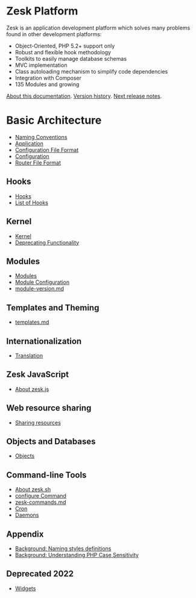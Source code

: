 # Zesk Platform

Zesk is an application development platform which solves many problems found in other development platforms:

- Object-Oriented, PHP 5.2+ support only
- Robust and flexible hook methodology
- Toolkits to easily manage database schemas
- MVC implementation
- Class autoloading mechanism to simplify code dependencies
- Integration with Composer
- 135 Modules and growing

[About this documentation](readme.md). [Version history](versions.md). [Next release notes](current.md).

# Basic Architecture

- [Naming Conventions](zesk-naming.md)
- [Application](application.md)
- [Configuration File Format](configuration-file-format.md)
- [Configuration](globals.md)
- [Router File Format](router-file-format.md)

## Hooks

- [Hooks](hooks.md)
- [List of Hooks](hooks-list.md)

## Kernel

- [Kernel](kernel.md)
- [Deprecating Functionality](deprecated.md)

## Modules

- [Modules](modules.md)
- [Module Configuration](module-conf.md)
- [module-version.md](module-version.md)

## Templates and Theming

- [templates.md](templates.md)

## Internationalization

- [Translation](translation.md)

## Zesk JavaScript

- [About zesk.js](zesk.js.md)

## Web resource sharing

- [Sharing resources](share.md)

## Objects and Databases

- [Objects](objects.md)

## Command-line Tools

- [About zesk.sh](zesk.sh.md)
- [configure Command](command-configure.md)
- [zesk-commands.md](zesk-commands.md)
- [Cron](cron.md)
- [Daemons](daemons.md)

## Appendix

- [Background: Naming styles definitions](naming-styles-definitions.md)
- [Background: Understanding PHP Case Sensitivity](php-case-sensitivity.md)

## Deprecated 2022

- [Widgets](widget.md)
